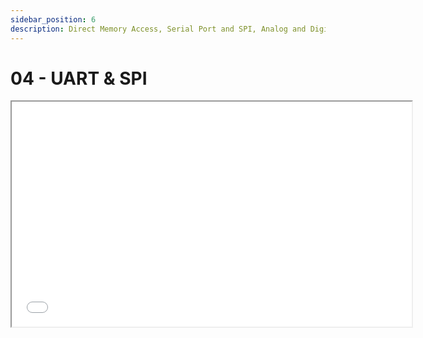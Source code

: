 ```yaml
---
sidebar_position: 6
description: Direct Memory Access, Serial Port and SPI, Analog and Digital Sensors
---
```


# 04 - UART & SPI

<iframe src="/slides/06" width="640" height="360"></iframe>
